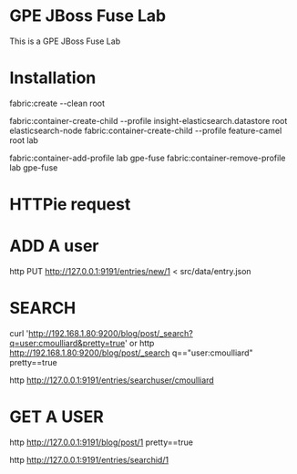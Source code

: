 GPE JBoss Fuse Lab
==================

This is a GPE JBoss Fuse Lab

Installation
============

fabric:create --clean root

fabric:container-create-child --profile insight-elasticsearch.datastore root elasticsearch-node
fabric:container-create-child --profile feature-camel root lab

fabric:container-add-profile lab gpe-fuse
fabric:container-remove-profile lab gpe-fuse

HTTPie request
==============

ADD A user
==========

http PUT http://127.0.0.1:9191/entries/new/1 < src/data/entry.json

SEARCH
======
curl 'http://192.168.1.80:9200/blog/post/_search?q=user:cmoulliard&pretty=true'
or
http http://192.168.1.80:9200/blog/post/_search q=="user:cmoulliard" pretty==true

http http://127.0.0.1:9191/entries/searchuser/cmoulliard

GET A USER
==========
http http://127.0.0.1:9191/blog/post/1 pretty==true

http http://127.0.0.1:9191/entries/searchid/1

